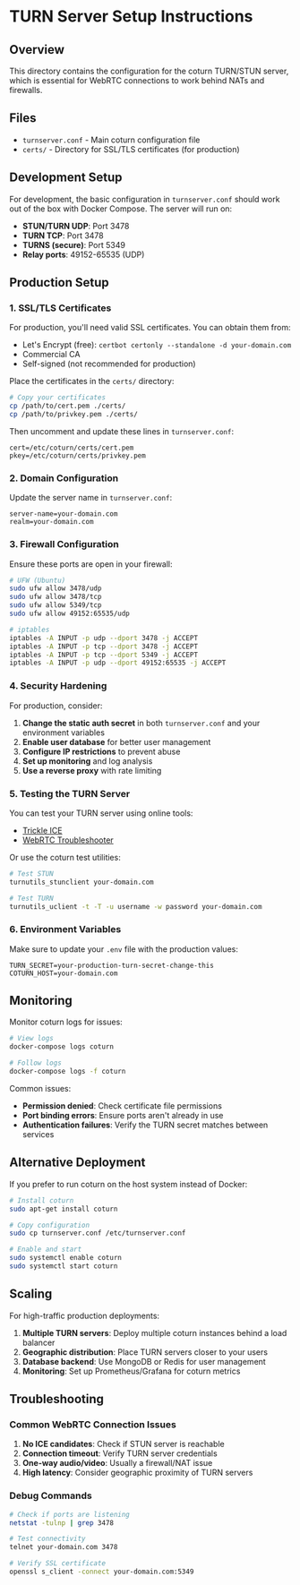 # TURN Server Setup Instructions

## Overview
This directory contains the configuration for the coturn TURN/STUN server, which is essential for WebRTC connections to work behind NATs and firewalls.

## Files
- `turnserver.conf` - Main coturn configuration file
- `certs/` - Directory for SSL/TLS certificates (for production)

## Development Setup

For development, the basic configuration in `turnserver.conf` should work out of the box with Docker Compose. The server will run on:

- **STUN/TURN UDP**: Port 3478
- **TURN TCP**: Port 3478  
- **TURNS (secure)**: Port 5349
- **Relay ports**: 49152-65535 (UDP)

## Production Setup

### 1. SSL/TLS Certificates

For production, you'll need valid SSL certificates. You can obtain them from:

- Let's Encrypt (free): `certbot certonly --standalone -d your-domain.com`
- Commercial CA
- Self-signed (not recommended for production)

Place the certificates in the `certs/` directory:
```bash
# Copy your certificates
cp /path/to/cert.pem ./certs/
cp /path/to/privkey.pem ./certs/
```

Then uncomment and update these lines in `turnserver.conf`:
```
cert=/etc/coturn/certs/cert.pem
pkey=/etc/coturn/certs/privkey.pem
```

### 2. Domain Configuration

Update the server name in `turnserver.conf`:
```
server-name=your-domain.com
realm=your-domain.com
```

### 3. Firewall Configuration

Ensure these ports are open in your firewall:

```bash
# UFW (Ubuntu)
sudo ufw allow 3478/udp
sudo ufw allow 3478/tcp
sudo ufw allow 5349/tcp
sudo ufw allow 49152:65535/udp

# iptables
iptables -A INPUT -p udp --dport 3478 -j ACCEPT
iptables -A INPUT -p tcp --dport 3478 -j ACCEPT
iptables -A INPUT -p tcp --dport 5349 -j ACCEPT
iptables -A INPUT -p udp --dport 49152:65535 -j ACCEPT
```

### 4. Security Hardening

For production, consider:

1. **Change the static auth secret** in both `turnserver.conf` and your environment variables
2. **Enable user database** for better user management
3. **Configure IP restrictions** to prevent abuse
4. **Set up monitoring** and log analysis
5. **Use a reverse proxy** with rate limiting

### 5. Testing the TURN Server

You can test your TURN server using online tools:

- [Trickle ICE](https://webrtc.github.io/samples/src/content/peerconnection/trickle-ice/)
- [WebRTC Troubleshooter](https://test.webrtc.org/)

Or use the coturn test utilities:
```bash
# Test STUN
turnutils_stunclient your-domain.com

# Test TURN
turnutils_uclient -t -T -u username -w password your-domain.com
```

### 6. Environment Variables

Make sure to update your `.env` file with the production values:

```env
TURN_SECRET=your-production-turn-secret-change-this
COTURN_HOST=your-domain.com
```

## Monitoring

Monitor coturn logs for issues:

```bash
# View logs
docker-compose logs coturn

# Follow logs
docker-compose logs -f coturn
```

Common issues:
- **Permission denied**: Check certificate file permissions
- **Port binding errors**: Ensure ports aren't already in use
- **Authentication failures**: Verify the TURN secret matches between services

## Alternative Deployment

If you prefer to run coturn on the host system instead of Docker:

```bash
# Install coturn
sudo apt-get install coturn

# Copy configuration
sudo cp turnserver.conf /etc/turnserver.conf

# Enable and start
sudo systemctl enable coturn
sudo systemctl start coturn
```

## Scaling

For high-traffic production deployments:

1. **Multiple TURN servers**: Deploy multiple coturn instances behind a load balancer
2. **Geographic distribution**: Place TURN servers closer to your users
3. **Database backend**: Use MongoDB or Redis for user management
4. **Monitoring**: Set up Prometheus/Grafana for coturn metrics

## Troubleshooting

### Common WebRTC Connection Issues

1. **No ICE candidates**: Check if STUN server is reachable
2. **Connection timeout**: Verify TURN server credentials
3. **One-way audio/video**: Usually a firewall/NAT issue
4. **High latency**: Consider geographic proximity of TURN servers

### Debug Commands

```bash
# Check if ports are listening
netstat -tulnp | grep 3478

# Test connectivity
telnet your-domain.com 3478

# Verify SSL certificate
openssl s_client -connect your-domain.com:5349
```
